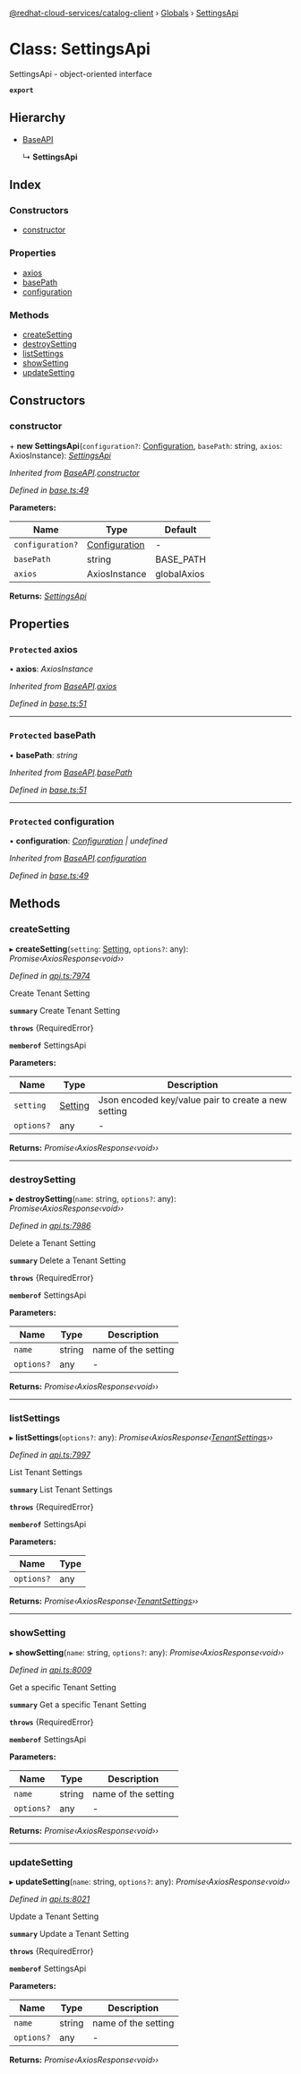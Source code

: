 [@redhat-cloud-services/catalog-client](../README.md) › [Globals](../globals.md) › [SettingsApi](settingsapi.md)

# Class: SettingsApi

SettingsApi - object-oriented interface

**`export`** 

## Hierarchy

* [BaseAPI](baseapi.md)

  ↳ **SettingsApi**

## Index

### Constructors

* [constructor](settingsapi.md#constructor)

### Properties

* [axios](settingsapi.md#protected-axios)
* [basePath](settingsapi.md#protected-basepath)
* [configuration](settingsapi.md#protected-configuration)

### Methods

* [createSetting](settingsapi.md#createsetting)
* [destroySetting](settingsapi.md#destroysetting)
* [listSettings](settingsapi.md#listsettings)
* [showSetting](settingsapi.md#showsetting)
* [updateSetting](settingsapi.md#updatesetting)

## Constructors

###  constructor

\+ **new SettingsApi**(`configuration?`: [Configuration](configuration.md), `basePath`: string, `axios`: AxiosInstance): *[SettingsApi](settingsapi.md)*

*Inherited from [BaseAPI](baseapi.md).[constructor](baseapi.md#constructor)*

*Defined in [base.ts:49](https://github.com/RedHatInsights/javascript-clients.gi/blob/master/packages/catalog/base.ts#L49)*

**Parameters:**

Name | Type | Default |
------ | ------ | ------ |
`configuration?` | [Configuration](configuration.md) | - |
`basePath` | string | BASE_PATH |
`axios` | AxiosInstance | globalAxios |

**Returns:** *[SettingsApi](settingsapi.md)*

## Properties

### `Protected` axios

• **axios**: *AxiosInstance*

*Inherited from [BaseAPI](baseapi.md).[axios](baseapi.md#protected-axios)*

*Defined in [base.ts:51](https://github.com/RedHatInsights/javascript-clients.gi/blob/master/packages/catalog/base.ts#L51)*

___

### `Protected` basePath

• **basePath**: *string*

*Inherited from [BaseAPI](baseapi.md).[basePath](baseapi.md#protected-basepath)*

*Defined in [base.ts:51](https://github.com/RedHatInsights/javascript-clients.gi/blob/master/packages/catalog/base.ts#L51)*

___

### `Protected` configuration

• **configuration**: *[Configuration](configuration.md) | undefined*

*Inherited from [BaseAPI](baseapi.md).[configuration](baseapi.md#protected-configuration)*

*Defined in [base.ts:49](https://github.com/RedHatInsights/javascript-clients.gi/blob/master/packages/catalog/base.ts#L49)*

## Methods

###  createSetting

▸ **createSetting**(`setting`: [Setting](../interfaces/setting.md), `options?`: any): *Promise‹AxiosResponse‹void››*

*Defined in [api.ts:7974](https://github.com/RedHatInsights/javascript-clients.gi/blob/master/packages/catalog/api.ts#L7974)*

Create Tenant Setting

**`summary`** Create Tenant Setting

**`throws`** {RequiredError}

**`memberof`** SettingsApi

**Parameters:**

Name | Type | Description |
------ | ------ | ------ |
`setting` | [Setting](../interfaces/setting.md) | Json encoded key/value pair to create a new setting |
`options?` | any | - |

**Returns:** *Promise‹AxiosResponse‹void››*

___

###  destroySetting

▸ **destroySetting**(`name`: string, `options?`: any): *Promise‹AxiosResponse‹void››*

*Defined in [api.ts:7986](https://github.com/RedHatInsights/javascript-clients.gi/blob/master/packages/catalog/api.ts#L7986)*

Delete a Tenant Setting

**`summary`** Delete a Tenant Setting

**`throws`** {RequiredError}

**`memberof`** SettingsApi

**Parameters:**

Name | Type | Description |
------ | ------ | ------ |
`name` | string | name of the setting |
`options?` | any | - |

**Returns:** *Promise‹AxiosResponse‹void››*

___

###  listSettings

▸ **listSettings**(`options?`: any): *Promise‹AxiosResponse‹[TenantSettings](../interfaces/tenantsettings.md)››*

*Defined in [api.ts:7997](https://github.com/RedHatInsights/javascript-clients.gi/blob/master/packages/catalog/api.ts#L7997)*

List Tenant Settings

**`summary`** List Tenant Settings

**`throws`** {RequiredError}

**`memberof`** SettingsApi

**Parameters:**

Name | Type |
------ | ------ |
`options?` | any |

**Returns:** *Promise‹AxiosResponse‹[TenantSettings](../interfaces/tenantsettings.md)››*

___

###  showSetting

▸ **showSetting**(`name`: string, `options?`: any): *Promise‹AxiosResponse‹void››*

*Defined in [api.ts:8009](https://github.com/RedHatInsights/javascript-clients.gi/blob/master/packages/catalog/api.ts#L8009)*

Get a specific Tenant Setting

**`summary`** Get a specific Tenant Setting

**`throws`** {RequiredError}

**`memberof`** SettingsApi

**Parameters:**

Name | Type | Description |
------ | ------ | ------ |
`name` | string | name of the setting |
`options?` | any | - |

**Returns:** *Promise‹AxiosResponse‹void››*

___

###  updateSetting

▸ **updateSetting**(`name`: string, `options?`: any): *Promise‹AxiosResponse‹void››*

*Defined in [api.ts:8021](https://github.com/RedHatInsights/javascript-clients.gi/blob/master/packages/catalog/api.ts#L8021)*

Update a Tenant Setting

**`summary`** Update a Tenant Setting

**`throws`** {RequiredError}

**`memberof`** SettingsApi

**Parameters:**

Name | Type | Description |
------ | ------ | ------ |
`name` | string | name of the setting |
`options?` | any | - |

**Returns:** *Promise‹AxiosResponse‹void››*
